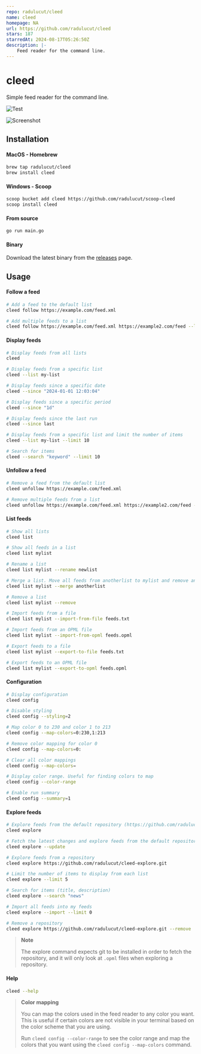 ```yaml
---
repo: radulucut/cleed
name: cleed
homepage: NA
url: https://github.com/radulucut/cleed
stars: 187
starredAt: 2024-08-17T05:26:50Z
description: |-
    Feed reader for the command line.
---
```


# cleed

Simple feed reader for the command line.

![Test](https://github.com/radulucut/cleed/actions/workflows/tests.yml/badge.svg)

![Screenshot](./screenshot.png)

## Installation

#### MacOS - Homebrew

```bash
brew tap radulucut/cleed
brew install cleed
```

#### Windows - Scoop

```bash
scoop bucket add cleed https://github.com/radulucut/scoop-cleed
scoop install cleed
```

#### From source

```bash
go run main.go
```

#### Binary

Download the latest binary from the [releases](https://github.com/radulucut/cleed/releases) page.

## Usage

#### Follow a feed

```bash
# Add a feed to the default list
cleed follow https://example.com/feed.xml

# Add multiple feeds to a list
cleed follow https://example.com/feed.xml https://example2.com/feed --list mylist
```

#### Display feeds

```bash
# Display feeds from all lists
cleed

# Display feeds from a specific list
cleed --list my-list

# Display feeds since a specific date
cleed --since "2024-01-01 12:03:04"

# Display feeds since a specific period
cleed --since "1d"

# Display feeds since the last run
cleed --since last

# Display feeds from a specific list and limit the number of items
cleed --list my-list --limit 10

# Search for items
cleed --search "keyword" --limit 10
```

#### Unfollow a feed

```bash
# Remove a feed from the default list
cleed unfollow https://example.com/feed.xml

# Remove multiple feeds from a list
cleed unfollow https://example.com/feed.xml https://example2.com/feed --list mylist
```

#### List feeds

```bash
# Show all lists
cleed list

# Show all feeds in a list
cleed list mylist

# Rename a list
cleed list mylist --rename newlist

# Merge a list. Move all feeds from anotherlist to mylist and remove anotherlist
cleed list mylist --merge anotherlist

# Remove a list
cleed list mylist --remove

# Import feeds from a file
cleed list mylist --import-from-file feeds.txt

# Import feeds from an OPML file
cleed list mylist --import-from-opml feeds.opml

# Export feeds to a file
cleed list mylist --export-to-file feeds.txt

# Export feeds to an OPML file
cleed list mylist --export-to-opml feeds.opml
```

#### Configuration

```bash
# Display configuration
cleed config

# Disable styling
cleed config --styling=2

# Map color 0 to 230 and color 1 to 213
cleed config --map-colors=0:230,1:213

# Remove color mapping for color 0
cleed config --map-colors=0:

# Clear all color mappings
cleed config --map-colors=

# Display color range. Useful for finding colors to map
cleed config --color-range

# Enable run summary
cleed config --summary=1
```

#### Explore feeds

```bash
# Explore feeds from the default repository (https://github.com/radulucut/cleed-explore)
cleed explore

# Fetch the latest changes and explore feeds from the default repository
cleed explore --update

# Explore feeds from a repository
cleed explore https://github.com/radulucut/cleed-explore.git

# Limit the number of items to display from each list
cleed explore --limit 5

# Search for items (title, description)
cleed explore --search "news"

# Import all feeds into my feeds
cleed explore --import --limit 0

# Remove a repository
cleed explore https://github.com/radulucut/cleed-explore.git --remove
```

> **Note**
>
> The explore command expects git to be installed in order to fetch the repository, and it will only look at `.opml` files when exploring a repository.

#### Help

```bash
cleed --help
```

> **Color mapping**
>
> You can map the colors used in the feed reader to any color you want. This is useful if certain colors are not visible in your terminal based on the color scheme that you are using.
>
> Run `cleed config --color-range` to see the color range and map the colors that you want using the `cleed config --map-colors` command.

